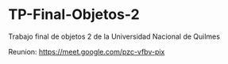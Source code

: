 # TP-Final-Objetos-2
Trabajo final de objetos 2 de la Universidad Nacional de Quilmes

Reunion: https://meet.google.com/pzc-vfbv-pix
